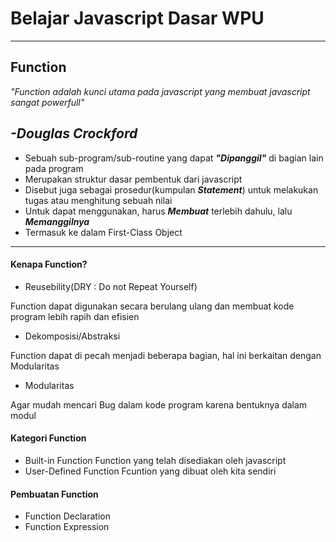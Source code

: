 # Belajar Javascript Dasar WPU
---
## Function
*"Function adalah kunci utama pada javascript yang membuat javascript sangat powerfull"*

***-Douglas Crockford***
---
* Sebuah sub-program/sub-routine yang dapat ***"Dipanggil"*** di bagian lain pada program
* Merupakan struktur dasar pembentuk dari javascript
* Disebut juga sebagai prosedur(kumpulan ***Statement***) untuk melakukan tugas atau menghitung sebuah nilai
* Untuk dapat menggunakan, harus ***Membuat*** terlebih dahulu, lalu ***Memanggilnya***
* Termasuk ke dalam First-Class Object
---
#### Kenapa Function?
* Reusebility(DRY : Do not Repeat Yourself)


Function dapat digunakan secara berulang ulang dan membuat kode program lebih rapih dan efisien
* Dekomposisi/Abstraksi


Function dapat di pecah menjadi beberapa bagian, hal ini berkaitan dengan Modularitas
* Modularitas


Agar mudah mencari Bug dalam kode program karena bentuknya dalam modul
#### Kategori Function
* Built-in Function
Function yang telah disediakan oleh javascript
* User-Defined Function
Fcuntion yang dibuat oleh kita sendiri
#### Pembuatan Function
* Function Declaration
* Function Expression